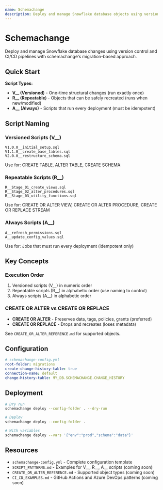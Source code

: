 ```yaml
---
name: Schemachange
description: Deploy and manage Snowflake database objects using version control with schemachange. Use this skill when you need to manage database migrations for objects not handled by dbt, implement CI/CD pipelines for schema changes, or coordinate deployments across multiple environments.
---
```


# Schemachange

Deploy and manage Snowflake database changes using version control and CI/CD pipelines with schemachange's migration-based approach.

## Quick Start

**Script Types:**

- **V__ (Versioned)** - One-time structural changes (run exactly once)
- **R__ (Repeatable)** - Objects that can be safely recreated (runs when new/modified)
- **A__ (Always)** - Scripts that run every deployment (must be idempotent)

## Script Naming

### Versioned Scripts (V__)
```
V1.0.0__initial_setup.sql
V1.1.0__create_base_tables.sql
V2.0.0__restructure_schema.sql
```
Use for: CREATE TABLE, ALTER TABLE, CREATE SCHEMA

### Repeatable Scripts (R__)
```
R__Stage_01_create_views.sql
R__Stage_02_alter_procedures.sql
R__Stage_03_utility_functions.sql
```
Use for: CREATE OR ALTER VIEW, CREATE OR ALTER PROCEDURE, CREATE OR REPLACE STREAM

### Always Scripts (A__)
```
A__refresh_permissions.sql
A__update_config_values.sql
```
Use for: Jobs that must run every deployment (idempotent only)

## Key Concepts

### Execution Order
1. Versioned scripts (V__) in numeric order
2. Repeatable scripts (R__) in alphabetic order (use naming to control)
3. Always scripts (A__) in alphabetic order

### CREATE OR ALTER vs CREATE OR REPLACE
- **CREATE OR ALTER** - Preserves data, tags, policies, grants (preferred)
- **CREATE OR REPLACE** - Drops and recreates (loses metadata)

See `CREATE_OR_ALTER_REFERENCE.md` for supported objects.

## Configuration

```yaml
# schemachange-config.yml
root-folder: migrations
create-change-history-table: true
connection-name: default
change-history-table: MY_DB.SCHEMACHANGE.CHANGE_HISTORY
```

## Deployment

```bash
# Dry run
schemachange deploy --config-folder . --dry-run

# Deploy
schemachange deploy --config-folder .

# With variables
schemachange deploy --vars '{"env":"prod","schema":"data"}'
```

## Resources

- `schemachange-config.yml` - Complete configuration template
- `SCRIPT_PATTERNS.md` - Examples for V__, R__, A__ scripts (coming soon)
- `CREATE_OR_ALTER_REFERENCE.md` - Supported object types (coming soon)
- `CI_CD_EXAMPLES.md` - GitHub Actions and Azure DevOps patterns (coming soon)
